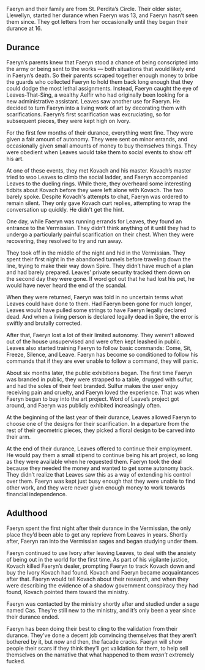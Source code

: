 Faeryn and their family are from St. Perdita’s Circle. Their older sister, Llewellyn, started her durance when Faeryn was 13, and Faeryn hasn’t seen them since. They got letters from her occasionally until they began their durance at 16.

## Durance

Faeryn’s parents knew that Faeryn stood a chance of being conscripted into the army or being sent to the works — both situations that would likely end in Faeryn’s death. So their parents scraped together enough money to bribe the guards who collected Faeryn to hold them back long enough that they could dodge the most lethal assignments. Instead, Faeryn caught the eye of Leaves-That-Sing, a wealthy Aelfir who had originally been looking for a new administrative assistant. Leaves saw another use for Faeryn. He decided to turn Faeryn into a living work of art by decorating them with scarifications. Faeryn’s first scarification was excruciating, so for subsequent pieces, they were kept high on Ivory.

For the first few months of their durance, everything went fine. They were given a fair amount of autonomy. They were sent on minor errands, and occasionally given small amounts of money to buy themselves things. They were obedient when Leaves would take them to social events to show off his art.

At one of these events, they met Kovach and his master. Kovach’s master tried to woo Leaves to climb the social ladder, and Faeryn accompanied Leaves to the dueling rings. While there, they overheard some interesting tidbits about Kovach before they were left alone with Kovach. The two barely spoke. Despite Kovach's attempts to chat, Faeryn was ordered to remain silent. They only gave Kovach curt replies, attempting to wrap the conversation up quickly. He didn't get the hint.

One day, while Faeryn was running errands for Leaves, they found an entrance to the Vermissian. They didn’t think anything of it until they had to undergo a particularly painful scarification on their chest. When they were recovering, they resolved to try and run away.

They took off in the middle of the night and hid in the Vermissian. They spent their first night in the abandoned tunnels before traveling down the line, trying to make their way down Spire. They didn’t have much of a plan and had barely prepared. Leaves’ private security tracked them down on the second day they were gone. If word got out that he had lost his pet, he would have never heard the end of the scandal.

When they were returned, Faeryn was told in no uncertain terms what Leaves could have done to them. Had Faeryn been gone for much longer, Leaves would have pulled some strings to have Faeryn legally declared dead. And when a living person is declared legally dead in Spire, the error is swiftly and brutally corrected.

After that, Faeryn lost a lot of their limited autonomy. They weren’t allowed out of the house unsupervised and were often kept leashed in public. Leaves also started training Faeryn to follow basic commands: Come, Sit, Freeze, Silence, and Leave. Faeryn has become so conditioned to follow his commands that if they are ever unable to follow a command, they will panic.

About six months later, the public exhibitions began. The first time Faeryn was branded in public, they were strapped to a table, drugged with sulfur, and had the soles of their feet branded. Sulfur makes the user enjoy receiving pain and cruelty, and Faeryn loved the experience. That was when Faeryn began to buy into the art project. Word of Leave’s project got around, and Faeryn was publicly exhibited increasingly often.

At the beginning of the last year of their durance, Leaves allowed Faeryn to choose one of the designs for their scarification. In a departure from the rest of their geometric pieces, they picked a floral design to be carved into their arm.

At the end of their durance, Leaves offered to continue their employment. He would pay them a small stipend to continue being his art project, so long as they were available when he requested them. Faeryn took the deal because they needed the money and wanted to get some autonomy back. They didn’t realize that Leaves saw this as a way of extending his control over them. Faeryn was kept just busy enough that they were unable to find other work, and they were never given enough money to work towards financial independence.

## Adulthood

Faeryn spent the first night after their durance in the Vermissian, the only place they’d been able to get any reprieve from Leaves in years. Shortly after, Faeryn ran into the Vermissian sages and began studying under them.

Faeryn continued to use Ivory after leaving Leaves, to deal with the anxiety of being out in the world for the first time. As part of his vigilante justice, Kovach killed Faeryn’s dealer, prompting Faeryn to track Kovach down and buy the Ivory Kovach had found. Kovach and Faeryn became acquaintances after that. Faeryn would tell Kovach about their research, and when they were describing the evidence of a shadow government conspiracy they had found, Kovach pointed them toward the ministry.

Faeryn was contacted by the ministry shortly after and studied under a sage named Cas. They’re still new to the ministry, and it’s only been a year since their durance ended.

Faeryn has been doing their best to cling to the validation from their durance. They’ve done a decent job convincing themselves that they aren’t bothered by it, but now and then, the facade cracks. Faeryn will show people their scars if they think they’ll get validation for them, to help sell themselves on the narrative that what happened to them *wasn’t* extremely fucked.